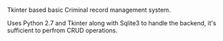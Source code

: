 Tkinter based basic Criminal record management system. 

Uses Python 2.7 and Tkinter along with Sqlite3 to handle the backend, it's sufficient to perfrom CRUD operations.
